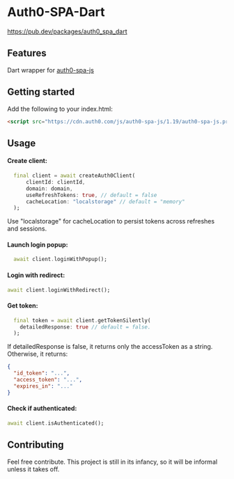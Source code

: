 # Auth0-SPA-Dart

https://pub.dev/packages/auth0_spa_dart

## Features

Dart wrapper for [auth0-spa-js](https://github.com/auth0/auth0-spa-js#documentation)

## Getting started

Add the following to your index.html:

```html
<script src="https://cdn.auth0.com/js/auth0-spa-js/1.19/auth0-spa-js.production.js"></script>
```

## Usage

#### Create client:

```dart
  final client = await createAuth0Client(
      clientId: clientId,
      domain: domain,
      useRefreshTokens: true, // default = false
      cacheLocation: "localstorage" // default = "memory"
  );
```

Use "localstorage" for cacheLocation to persist tokens across refreshes and sessions.

#### Launch login popup:

```dart
  await client.loginWithPopup();
```

#### Login with redirect:

```dart
await client.loginWithRedirect();
```

#### Get token:

```dart
  final token = await client.getTokenSilently(
    detailedResponse: true // default = false.
  );
```

If detailedResponse is false, it returns only the accessToken as a string. Otherwise, it returns:

```json
{
  "id_token": "...",
  "access_token": "...",
  "expires_in": "..."
}
```

#### Check if authenticated:

```dart
await client.isAuthenticated();
```

## Contributing

Feel free contribute. This project is still in its infancy, so it will be informal unless it takes off.
